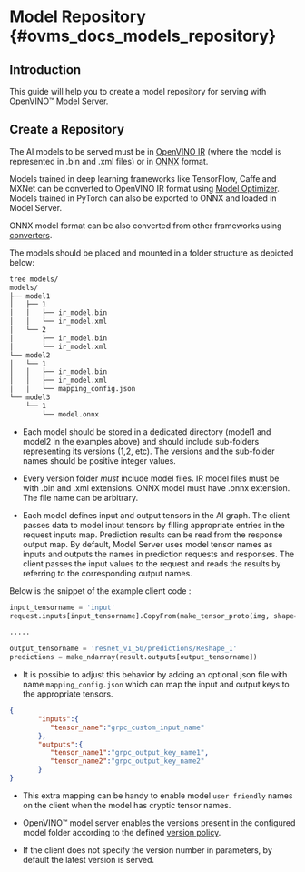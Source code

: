 # Model Repository {#ovms_docs_models_repository}

## Introduction 
This guide will help you to create a model repository for serving with OpenVINO&trade; Model Server.


## Create a Repository
The AI models to be served must be in [OpenVINO IR](https://docs.openvino.ai/latest/openvino_docs_MO_DG_IR_and_opsets.html#doxid-openvino-docs-m-o-d-g-i-r-and-opsets) (where the model is represented in .bin and .xml files) or in [ONNX](https://onnx.ai/) format. 

Models trained in deep learning frameworks like TensorFlow, Caffe and MXNet can be converted to OpenVINO IR format using [Model Optimizer](https://docs.openvino.ai/latest/openvino_docs_MO_DG_Deep_Learning_Model_Optimizer_DevGuide.html). Models trained in PyTorch can also be exported to ONNX and loaded in Model Server. 

ONNX model format can be also converted from other frameworks using [converters](https://onnx.ai/supported-tools.html). 

The models should be placed and mounted in a folder structure as depicted below:
```bash
tree models/
models/
├── model1
│   ├── 1
│   │   ├── ir_model.bin
│   │   └── ir_model.xml
│   └── 2
│       ├── ir_model.bin
│       └── ir_model.xml
└── model2
│   └── 1
│   │   ├── ir_model.bin
│   │   ├── ir_model.xml
│   │   └── mapping_config.json
└── model3
    └── 1
        └── model.onnx
``` 

- Each model should be stored in a dedicated directory (model1 and model2 in the examples above) and should include sub-folders
representing its versions (1,2, etc). The versions and the sub-folder names should be positive integer values. 

- Every version folder _must_ include model files. IR model files must be with .bin and .xml extensions. ONNX model must have .onnx extension. The file name can be arbitrary.

- Each model defines input and output tensors in the AI graph. The client passes data to model input tensors by filling appropriate entries in the request inputs map.
  Prediction results can be read from the response output map. By default, Model Server uses model
  tensor names as inputs and outputs the names in prediction requests and responses. The client passes the input values to the request and 
  reads the results by referring to the corresponding output names. 

Below is the snippet of the example client code :
```python
input_tensorname = 'input'
request.inputs[input_tensorname].CopyFrom(make_tensor_proto(img, shape=(1, 3, 224, 224)))

.....

output_tensorname = 'resnet_v1_50/predictions/Reshape_1'
predictions = make_ndarray(result.outputs[output_tensorname])
```

- It is possible to adjust this behavior by adding an optional json file with name `mapping_config.json` 
which can map the input and output keys to the appropriate tensors.

```json
{
       "inputs":{ 
          "tensor_name":"grpc_custom_input_name"
       },
       "outputs":{
          "tensor_name1":"grpc_output_key_name1",
          "tensor_name2":"grpc_output_key_name2"
       }
}
```
- This extra mapping can be handy to enable model `user friendly` names on the client when the model has cryptic tensor names.

- OpenVINO&trade; model server enables the versions present in the configured model folder according to the defined [version policy](./model_version_policy.md).

- If the client does not specify the version number in parameters, by default the latest version is served.

